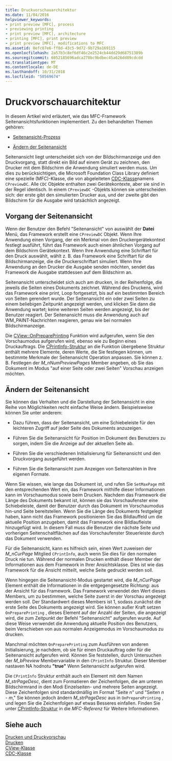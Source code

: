 ```yaml
---
title: Druckvorschauarchitektur
ms.date: 11/04/2016
helpviewer_keywords:
- print preview [MFC], process
- previewing printing
- print preview [MFC], architecture
- printing [MFC], print preview
- print preview [MFC], modifications to MFC
ms.assetid: 0efc87e6-ff8d-43c5-9d72-9b729a169115
ms.openlocfilehash: 2a57b3c8ef6df46c2e2524cb44dd29d68751389b
ms.sourcegitcommit: 6052185696adca270bc9bdbec45a626dd89cdcdd
ms.translationtype: MT
ms.contentlocale: de-DE
ms.lasthandoff: 10/31/2018
ms.locfileid: "50569674"
---
```

# <a name="print-preview-architecture"></a>Druckvorschauarchitektur

In diesem Artikel wird erläutert, wie das MFC-Framework Seitenansichtsfunktionen implementiert. Zu den behandelten Themen gehören:

- [Seitenansicht-Prozess](#_core_the_print_preview_process)

- [Ändern der Seitenansicht](#_core_modifying_print_preview)

Seitenansicht liegt unterscheidet sich von der Bildschirmanzeige und den Druckvorgang, statt direkt ein Bild auf einem Gerät zu zeichnen, den Drucker mit dem Bildschirm die Anwendung simuliert werden muss. Um dies zu berücksichtigen, die Microsoft Foundation Class Library definiert eine spezielle (MFC)-Klasse, die von abgeleiteten [CDC-Klasse](../mfc/reference/cdc-class.md)namens `CPreviewDC`. Alle `CDC` Objekte enthalten zwei Gerätekontexte, aber sie sind in der Regel identisch. In einem `CPreviewDC` -Objekts können sie unterscheiden sich: der erste gibt den simulierten Drucker aus, und der zweite gibt den Bildschirm für die Ausgabe wird tatsächlich angezeigt.

##  <a name="_core_the_print_preview_process"></a> Vorgang der Seitenansicht

Wenn der Benutzer den Befehl "Seitenansicht" von auswählt der **Datei** Menü, das Framework erstellt eine `CPreviewDC` Objekt. Wenn Ihre Anwendung einen Vorgang, der ein Merkmal von den Druckergerätekontext festlegt ausführt, führt das Framework auch einen ähnlichen Vorgang auf dem Bildschirm Gerätekontext. Wenn Ihre Anwendung eine Schriftart für den Druck auswählt, wählt z. B. das Framework eine Schriftart für die Bildschirmanzeige, die die Druckerschriftart simuliert. Wenn Ihre Anwendung an den Drucker die Ausgabe senden möchten, sendet das Framework die Ausgabe stattdessen auf dem Bildschirm an.

Seitenansicht unterscheidet sich auch am drucken, in der Reihenfolge, die jeweils die Seiten eines Dokuments zeichnet. Während des Druckens, wird das Framework eine print, Loop fortgesetzt, bis auf ein bestimmten Bereich von Seiten gerendert wurde. Der Seitenansicht ein oder zwei Seiten zu einem beliebigen Zeitpunkt angezeigt werden, und klicken Sie dann die Anwendung wartet; keine weiteren Seiten werden angezeigt, bis der Benutzer reagiert. Der Seitenansicht muss die Anwendung auch auf WM_PAINT-Nachrichten reagieren, genau wie bei normalen Bildschirmanzeige.

Die [CView::OnPreparePrinting](../mfc/reference/cview-class.md#onprepareprinting) Funktion wird aufgerufen, wenn Sie den Vorschaumodus aufgerufen wird, ebenso wie zu Beginn eines Druckauftrags. Die [CPrintInfo-Struktur](../mfc/reference/cprintinfo-structure.md) an die Funktion übergebene Struktur enthält mehrere Elemente, deren Werte, die Sie festlegen können, um bestimmte Merkmale der Seitenansicht Operation anpassen. Sie können z. B. Festlegen der *M_nNumPreviewPages* Member angeben, ob Sie das Dokument im Modus "auf einer Seite oder zwei Seiten" Vorschau anzeigen möchten.

##  <a name="_core_modifying_print_preview"></a> Ändern der Seitenansicht

Sie können das Verhalten und die Darstellung der Seitenansicht in eine Reihe von Möglichkeiten recht einfache Weise ändern. Beispielsweise können Sie unter anderem:

- Dazu führen, dass der Seitenansicht, um eine Schiebeleiste für den leichteren Zugriff auf jeder Seite des Dokuments anzuzeigen.

- Führen Sie die Seitenansicht für Position im Dokument des Benutzers zu sorgen, indem Sie die Anzeige auf der aktuellen Seite ab.

- Führen Sie die verschiedenen Initialisierung für Seitenansicht und den Druckvorgang ausgeführt werden.

- Führen Sie die Seitenansicht zum Anzeigen von Seitenzahlen in Ihre eigenen Formate.

Wenn Sie wissen, wie lange das Dokument ist, und rufen Sie `SetMaxPage` mit den entsprechenden Wert ein, das Framework mithilfe dieser Informationen kann im Vorschaumodus sowie beim Drucken. Nachdem das Framework die Länge des Dokuments bekannt ist, können sie das Vorschaufenster eine Schiebeleiste, damit der Benutzer durch das Dokument im Vorschaumodus hin-und Seite bereitstellen. Wenn Sie die Länge des Dokuments festgelegt haben, kann nicht das Framework positionieren Sie das Bildlauffeld um die aktuelle Position anzugeben, damit das Framework eine Bildlaufleiste hinzugefügt wird. In diesem Fall muss die Benutzer die nächste Seite und vorherigen Seitenschaltflächen auf das Vorschaufenster Steuerleiste durch das Dokument verwenden.

Für die Seitenansicht, kann es hilfreich sein, einen Wert zuweisen der *M_nCurPage* Mitglied `CPrintInfo`, auch wenn Sie dies für den normalen Druck nie tun. Während der normalen Drucken enthält dieser Member der Informationen aus dem Framework in Ihrer Ansichtsklasse. Dies ist wie das Framework für die Ansicht mitteilt, welche Seite gedruckt werden soll.

Wenn hingegen die Seitenansicht-Modus gestartet wird, die *M_nCurPage* Element enthält die Informationen in die entgegengesetzte Richtung: aus der Ansicht für das Framework. Das Framework verwendet den Wert dieses Members, um zu bestimmen, welche Seite zuerst in der Vorschau angezeigt werden soll. Der Standardwert dieses Members ist 1, sodass zunächst die erste Seite des Dokuments angezeigt wird. Sie können außer Kraft setzen `OnPreparePrinting` , dieses Element auf der Anzahl der Seiten, die angezeigt wird, die zum Zeitpunkt der Befehl "Seitenansicht" aufgerufen wurde. Auf diese Weise verwendet die Anwendung aktuelle Position des Benutzers, beim Verschieben von aus normalen Anzeigemodus im Vorschaumodus zu drucken.

Manchmal möchten `OnPreparePrinting` zum Ausführen von anderen Initialisierung, je nachdem, ob sie für einen Druckauftrag oder für die Seitenansicht aufgerufen wird. Können Sie feststellen, durch Untersuchen der *M_bPreview* Membervariable in den `CPrintInfo` Struktur. Dieser Member nastaven NA hodnotu **"true"** Wenn Seitenansicht aufgerufen wird.

Die `CPrintInfo` Struktur enthält auch ein Element mit dem Namen *M_strPageDesc*, dient zum Formatieren der Zeichenfolgen, die am unteren Bildschirmrand in den Modi Einzelseiten- und mehrere Seiten angezeigt. Diese Zeichenfolgen sind standardmäßig im Format "Seite *n*" und "Seiten *n* - *m*," Sie können jedoch ändern *M_strPageDesc* aus in `OnPreparePrinting` , und legen Sie die Zeichenfolgen auf etwas Besseres einfallen. Finden Sie unter [CPrintInfo-Struktur](../mfc/reference/cprintinfo-structure.md) in die *MFC-Referenz* für Weitere Informationen.

## <a name="see-also"></a>Siehe auch

[Drucken und Druckvorschau](../mfc/printing-and-print-preview.md)<br/>
[Drucken](../mfc/printing.md)<br/>
[CView-Klasse](../mfc/reference/cview-class.md)<br/>
[CDC-Klasse](../mfc/reference/cdc-class.md)
